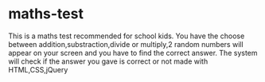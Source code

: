 # maths-test
This is a maths test recommended for school kids. You have the choose between addition,substraction,divide or multiply,2 random numbers will appear on your screen and you have to find the correct answer. The system will check if the answer you gave is correct or not
made with HTML,CSS,jQuery
